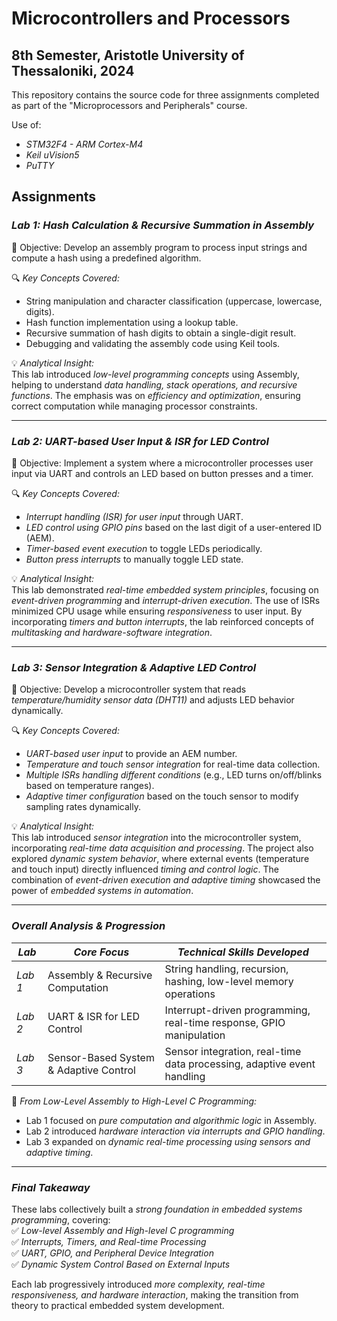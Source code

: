 # Microcontrollers and Processors

## 8th Semester, Aristotle University of Thessaloniki, 2024

This repository contains the source code for three assignments completed as part of the "Microprocessors and Peripherals" course.

Use of:
- *STM32F4 - ARM Cortex-M4*
- *Keil uVision5*
- *PuTTY*

## Assignments

### *Lab 1: Hash Calculation & Recursive Summation in Assembly*  
📌 Objective: Develop an assembly program to process input strings and compute a hash using a predefined algorithm.  

🔍 *Key Concepts Covered:*  
- String manipulation and character classification (uppercase, lowercase, digits).  
- Hash function implementation using a lookup table.  
- Recursive summation of hash digits to obtain a single-digit result.  
- Debugging and validating the assembly code using Keil tools.  

💡 *Analytical Insight:*  
This lab introduced *low-level programming concepts* using Assembly, helping to understand *data handling, stack operations, and recursive functions*. The emphasis was on *efficiency and optimization*, ensuring correct computation while managing processor constraints.

---

### *Lab 2: UART-based User Input & ISR for LED Control*  
📌 Objective: Implement a system where a microcontroller processes user input via UART and controls an LED based on button presses and a timer.  

🔍 *Key Concepts Covered:*  
- *Interrupt handling (ISR) for user input* through UART.  
- *LED control using GPIO pins* based on the last digit of a user-entered ID (AEM).  
- *Timer-based event execution* to toggle LEDs periodically.  
- *Button press interrupts* to manually toggle LED state.  

💡 *Analytical Insight:*  
This lab demonstrated *real-time embedded system principles*, focusing on *event-driven programming* and *interrupt-driven execution*. The use of ISRs minimized CPU usage while ensuring *responsiveness* to user input. By incorporating *timers and button interrupts*, the lab reinforced concepts of *multitasking and hardware-software integration*.

---

### *Lab 3: Sensor Integration & Adaptive LED Control*  
📌 Objective: Develop a microcontroller system that reads *temperature/humidity sensor data (DHT11)* and adjusts LED behavior dynamically.  

🔍 *Key Concepts Covered:*  
- *UART-based user input* to provide an AEM number.  
- *Temperature and touch sensor integration* for real-time data collection.  
- *Multiple ISRs handling different conditions* (e.g., LED turns on/off/blinks based on temperature ranges).  
- *Adaptive timer configuration* based on the touch sensor to modify sampling rates dynamically.  

💡 *Analytical Insight:*  
This lab introduced *sensor integration* into the microcontroller system, incorporating *real-time data acquisition and processing*. The project also explored *dynamic system behavior*, where external events (temperature and touch input) directly influenced *timing and control logic*. The combination of *event-driven execution and adaptive timing* showcased the power of *embedded systems in automation*.

---

### *Overall Analysis & Progression*  

| *Lab*   | *Core Focus* | *Technical Skills Developed* |
|-----------|---------------|--------------------------------|
| *Lab 1* | Assembly & Recursive Computation | String handling, recursion, hashing, low-level memory operations |
| *Lab 2* | UART & ISR for LED Control | Interrupt-driven programming, real-time response, GPIO manipulation |
| *Lab 3* | Sensor-Based System & Adaptive Control | Sensor integration, real-time data processing, adaptive event handling |

🔹 *From Low-Level Assembly to High-Level C Programming:*  
- Lab 1 focused on *pure computation and algorithmic logic* in Assembly.  
- Lab 2 introduced *hardware interaction via interrupts and GPIO handling*.  
- Lab 3 expanded on *dynamic real-time processing using sensors and adaptive timing*.  

---

### *Final Takeaway*  
These labs collectively built a *strong foundation in embedded systems programming*, covering:  
✅ *Low-level Assembly and High-level C programming*  
✅ *Interrupts, Timers, and Real-time Processing*  
✅ *UART, GPIO, and Peripheral Device Integration*  
✅ *Dynamic System Control Based on External Inputs*  

Each lab progressively introduced *more complexity, real-time responsiveness, and hardware interaction*, making the transition from theory to practical embedded system development.